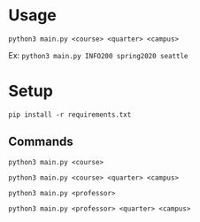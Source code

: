 

# Usage

`python3 main.py <course> <quarter> <campus>`

Ex: `python3 main.py INFO200 spring2020 seattle`

# Setup

`pip install -r requirements.txt`

## Commands

`python3 main.py <course>`

`python3 main.py <course> <quarter> <campus>`

`python3 main.py <professor>`

`python3 main.py <professor> <quarter> <campus>`


